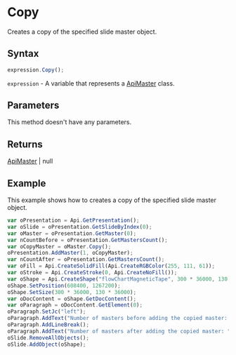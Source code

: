# Copy

Creates a copy of the specified slide master object.

## Syntax

```javascript
expression.Copy();
```

`expression` - A variable that represents a [ApiMaster](../ApiMaster.md) class.

## Parameters

This method doesn't have any parameters.

## Returns

[ApiMaster](../../ApiMaster/ApiMaster.md) \| null

## Example

This example shows how to creates a copy of the specified slide master object.

```javascript editor-
var oPresentation = Api.GetPresentation();
var oSlide = oPresentation.GetSlideByIndex(0);
var oMaster = oPresentation.GetMaster(0);
var nCountBefore = oPresentation.GetMastersCount();
var oCopyMaster = oMaster.Copy();
oPresentation.AddMaster(1, oCopyMaster);
var nCountAfter = oPresentation.GetMastersCount();
var oFill = Api.CreateSolidFill(Api.CreateRGBColor(255, 111, 61));
var oStroke = Api.CreateStroke(0, Api.CreateNoFill());
var oShape = Api.CreateShape("flowChartMagneticTape", 300 * 36000, 130 * 36000, oFill, oStroke);
oShape.SetPosition(608400, 1267200);
oShape.SetSize(300 * 36000, 130 * 36000);
var oDocContent = oShape.GetDocContent();
var oParagraph = oDocContent.GetElement(0);
oParagraph.SetJc("left");
oParagraph.AddText("Number of masters before adding the copied master: " + nCountBefore);
oParagraph.AddLineBreak();
oParagraph.AddText("Number of masters after adding the copied master: " + nCountAfter);
oSlide.RemoveAllObjects();
oSlide.AddObject(oShape);
```
